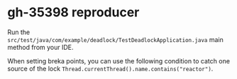 # gh-35398 reproducer

Run the `src/test/java/com/example/deadlock/TestDeadlockApplication.java` main method from your IDE.

When setting breka points, you can use the following condition to catch one source of the lock `Thread.currentThread().name.contains("reactor")`.
